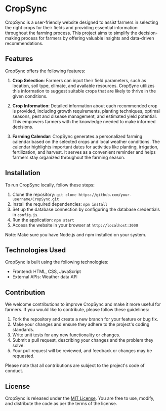 # CropSync

CropSync is a user-friendly website designed to assist farmers in selecting the right crops for their fields and providing essential information throughout the farming process. This project aims to simplify the decision-making process for farmers by offering valuable insights and data-driven recommendations.

## Features

CropSync offers the following features:

1. **Crop Selection**: Farmers can input their field parameters, such as location, soil type, climate, and available resources. CropSync utilizes this information to suggest suitable crops that are likely to thrive in the given conditions.

2. **Crop Information**: Detailed information about each recommended crop is provided, including growth requirements, planting techniques, optimal seasons, pest and disease management, and estimated yield potential. This empowers farmers with the knowledge needed to make informed decisions.

3. **Farming Calendar**: CropSync generates a personalized farming calendar based on the selected crops and local weather conditions. The calendar highlights important dates for activities like planting, irrigation, fertilization, and harvest. It serves as a convenient reminder and helps farmers stay organized throughout the farming season.

## Installation

To run CropSync locally, follow these steps:

1. Clone the repository: `git clone https://github.com/your-username/CropSync.git`
2. Install the required dependencies: `npm install`
3. Set up the database connection by configuring the database credentials in `config.js`.
4. Run the application: `npm start`
5. Access the website in your browser at `http://localhost:3000`

Note: Make sure you have Node.js and npm installed on your system.

## Technologies Used

CropSync is built using the following technologies:

- Frontend: HTML, CSS, JavaScript
- External APIs: Weather data API

## Contribution

We welcome contributions to improve CropSync and make it more useful for farmers. If you would like to contribute, please follow these guidelines:

1. Fork the repository and create a new branch for your feature or bug fix.
2. Make your changes and ensure they adhere to the project's coding standards.
3. Write unit tests for any new functionality or changes.
4. Submit a pull request, describing your changes and the problem they solve.
5. Your pull request will be reviewed, and feedback or changes may be requested.

Please note that all contributions are subject to the project's code of conduct.

## License

CropSync is released under the [MIT License](https://opensource.org/licenses/MIT). You are free to use, modify, and distribute the code as per the terms of the license.
